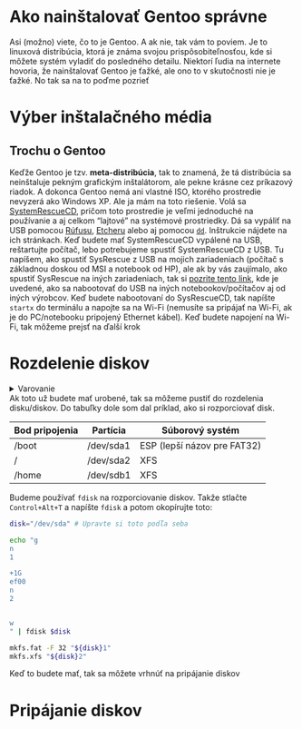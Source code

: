 # Ako nainštalovať Gentoo **správne**

Asi (možno) viete, čo to je Gentoo. A ak nie, tak vám to poviem. Je to linuxová distribúcia, ktorá je známa svojou prispôsobiteľnosťou, kde si môžete systém vyladiť do posledného detailu. Niektorí ľudia na internete hovoria, že nainštalovať Gentoo je ťažké, ale ono to v skutočnosti nie je ťažké. No tak sa na to poďme pozrieť

# Výber inštalačného média

## Trochu o Gentoo

Keďže Gentoo je tzv. **meta-distribúcia**, tak to znamená, že tá distribúcia sa neinštaluje pekným grafickým inštalátorom, ale pekne krásne cez príkazový riadok. A dokonca Gentoo nemá ani vlastné ISO, ktorého prostredie nevyzerá ako Windows XP. Ale ja mám na toto riešenie. Volá sa [SystemRescueCD](https://www.system-rescue.org/), pričom toto prostredie je veľmi jednoduché na používanie a aj celkom “lajtové” na systémové prostriedky. Dá sa vypáliť na USB pomocou [Rúfusu](https://rufus.ie), [Etcheru](https://balena.io-etcher) alebo aj pomocou [`dd`](https://wiki.installgentoo.com/wiki/GNU/Linux#Making_a_bootable_USB_installer). Inštrukcie nájdete na ich stránkach. Keď budete mať SystemRescueCD vypálené na USB, reštartujte počítač, lebo potrebujeme spustiť SystemRescueCD z USB. Tu napíšem, ako spustiť SysRescue z USB na mojich zariadeniach (počítač s základnou doskou od MSI a notebook od HP), ale ak by vás zaujímalo, ako spustiť SysRescue na iných zariadeniach, tak si [pozrite tento link](https://techofide.com/blogs/boot-menu-option-keys-for-all-computers-and-laptops-updated-list-2021-techofide/), kde je uvedené, ako sa nabootovať do USB na iných notebookov/počítačov aj od iných výrobcov. Keď budete nabootovaní do SysRescueCD, tak napíšte `startx` do terminálu a napojte sa na Wi-Fi (nemusíte sa pripájať na Wi-Fi, ak je do PC/notebooku pripojený Ethernet kábel). Keď budete napojení na Wi-Fi, tak môžeme prejsť na ďalší krok

# Rozdelenie diskov
<details>
<summary>Varovanie</summary>
Predtým, než začneme rozdeľovať disky, je **vysoko** odporúčané, aby ste si zálohovali **VŠETKY** dáta na disku, na ktorý chcete Gentoo nainštalovať. Ak ste predtým mali zapnutý OneDrive/Dropbox/iCloud, tak by to nemal byť problém. V opačnom prípade **ihneď** reštartujte počítač a skopírujte si všetky dáta dáta niekde, napríklad na USB disk. Keď ich budete mať skopírované, tak sa môžete vrátiť hore, ak ste zabudli, ako spustiť SysRescue z USB.
</details>
Ak toto už budete mať urobené, tak sa môžeme pustiť do rozdelenia disku/diskov. Do tabuľky dole som dal príklad, ako si rozporciovať disk.

| Bod pripojenia | Partícia  | Súborový systém             |
| -------------- | --------- | --------------------------- |
| /boot          | /dev/sda1 | ESP (lepší názov pre FAT32) |
| /              | /dev/sda2 | XFS                         |
| /home          | /dev/sdb1 | XFS                         |
Budeme používať `fdisk` na rozporciovanie diskov. Takže stlačte `Control+Alt+T` a napíšte `fdisk` a potom okopírujte toto:
```bash
disk="/dev/sda" # Upravte si toto podľa seba

echo "g
n
1

+1G
ef00
n
2


w
" | fdisk $disk

mkfs.fat -F 32 "${disk}1"
mkfs.xfs "${disk}2"
```
Keď to budete mať, tak sa môžete vrhnúť na pripájanie diskov

# Pripájanie diskov

